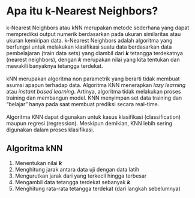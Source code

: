 # Apa itu k-Nearest Neighbors?

k-Nearest Neighbors atau kNN merupakan metode sederhana yang dapat memprediksi output numerik berdasarkan pada ukuran similaritas atau ukuran kemiripan data. k-Nearest Neighbors adalah algoritma yang berfungsi untuk melakukan klasifikasi suatu data berdasarkan data pembelajaran (train data sets) yang diambil dari ***k*** tetangga terdekatnya (nearest neighbors), dengan ***k*** merupakan nilai yang kita tentukan dan mewakili banyaknya tetangga terdekat.<br><br>
kNN merupakan algoritma non parametrik yang berarti tidak membuat asumsi apapun terhadap data. Algoritma KNN menerapkan *lazy learning* atau *instant based learning*. Artinya, algoritma tidak melakukan proses training dan membangun model. KNN menyimpan set data training dan “belajar” hanya pada saat membuat prediksi secara real-time.<br><br>
Algoritma KNN dapat digunakan untuk kasus klasifikasi (classification) maupun regresi (regression). Meskipun demikian, KNN lebih sering digunakan dalam proses klasifikasi.

## Algoritma kNN

1. Menentukan nilai ***k***
2. Menghitung jarak antara data uji dengan data latih
3. Mengurutkan jarak dari yang terkecil hingga terbesar
4. Mengambil data tetangga terdekat sebanyak ***k***
5. Menghitung rata-rata tetangga terdekat (dari langkah sebelumnya)